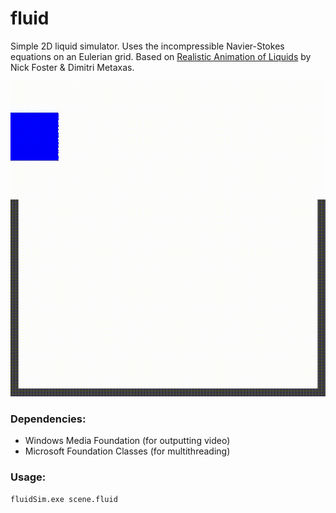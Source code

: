 # fluid
Simple 2D liquid simulator. Uses the incompressible Navier-Stokes equations on an Eulerian grid. Based on <a href="http://www.cbim.rutgers.edu/dmdocuments/gmip96%20Foster.pdf">Realistic Animation of Liquids</a> by Nick Foster & Dimitri Metaxas.

<img src="/video/horizontalPouring_movie.gif">

### Dependencies:
* Windows Media Foundation (for outputting video)
* Microsoft Foundation Classes (for multithreading)

### Usage:
```
fluidSim.exe scene.fluid
```
